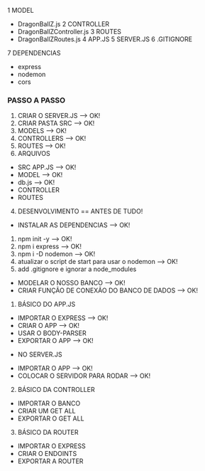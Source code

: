 1 MODEL
 - DragonBallZ.js
2 CONTROLLER
 - DragonBallZController.js
3 ROUTES
 - DragonBallZRoutes.js
4 APP.JS
5 SERVER.JS
6 .GITIGNORE

7 DEPENDENCIAS
 - express
 - nodemon
 - cors

 ### PASSO A PASSO
 1. CRIAR O SERVER.JS --> OK!
 2. CRIAR PASTA SRC --> OK!
  1. MODELS --> OK!
  2. CONTROLLERS --> OK!
  3. ROUTES --> OK!
3. ARQUIVOS
 - SRC 
  APP.JS --> OK!
  - MODEL --> OK!
  - db.js --> OK!
  - CONTROLLER
  - ROUTES
4. DESENVOLVIMENTO == ANTES DE TUDO!
 - INSTALAR AS DEPENDENCIAS --> OK!
  1. npm init -y --> OK!
  2. npm i express --> OK!
  3. npm i -D nodemon --> OK!
  4. atualizar o script  de start para usar o nodemon --> OK!
  5. add .gitignore e ignorar a node_modules
 - MODELAR O NOSSO BANCO --> OK!
 - CRIAR FUNÇÃO DE CONEXÃO DO BANCO DE DADOS --> OK!
1. BÁSICO DO APP.JS
  - IMPORTAR O EXPRESS --> OK!
  - CRIAR O APP --> OK!
  - USAR O BODY-PARSER
  - EXPORTAR O APP --> OK!
  * NO SERVER.JS 
   - IMPORTAR O APP --> OK!
   - COLOCAR O SERVIDOR PARA RODAR --> OK!
2. BÁSICO DA CONTROLLER
  - IMPORTAR O BANCO
  - CRIAR UM  GET ALL
  - EXPORTAR O GET ALL
3. BÁSICO DA ROUTER
  - IMPORTAR O EXPRESS
  - CRIAR O ENDOINTS
  - EXPORTAR A ROUTER
